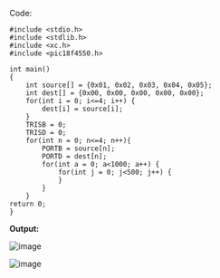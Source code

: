 
Code:
```
#include <stdio.h>
#include <stdlib.h>
#include <xc.h>
#include <pic18f4550.h>

int main()
{
    int source[] = {0x01, 0x02, 0x03, 0x04, 0x05};
    int dest[] = {0x00, 0x00, 0x00, 0x00, 0x00};
    for(int i = 0; i<=4; i++) {
        dest[i] = source[i];
    }
    TRISB = 0;
    TRISD = 0;
    for(int n = 0; n<=4; n++){
        PORTB = source[n];
        PORTD = dest[n];
        for(int a = 0; a<1000; a++) {
            for(int j = 0; j<500; j++) {
            }
        }
    }
return 0;
}
```

**Output:**

![image](https://github.com/Sanskritis101/PA-codes/assets/104347305/cb27ed5b-6c53-40f0-865e-33b46ba38859)

![image](https://github.com/Sanskritis101/PA-codes/assets/104347305/d293cd1b-a9af-4679-8b00-d1365d751ec7)

